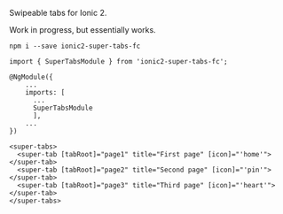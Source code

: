 Swipeable tabs for Ionic 2.

Work in progress, but essentially works.

```
npm i --save ionic2-super-tabs-fc
```

```
import { SuperTabsModule } from 'ionic2-super-tabs-fc';

@NgModule({
    ...
    imports: [
      ...
      SuperTabsModule
      ],
    ...
})
```

```
<super-tabs>
  <super-tab [tabRoot]="page1" title="First page" [icon]="'home'"></super-tab>
  <super-tab [tabRoot]="page2" title="Second page" [icon]="'pin'"></super-tab>
  <super-tab [tabRoot]="page3" title="Third page" [icon]="'heart'"></super-tab>
</super-tabs>
```